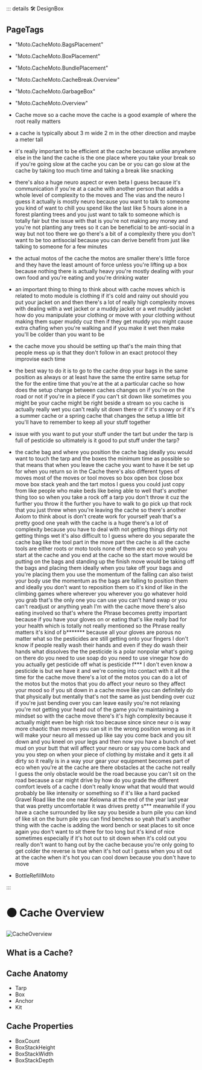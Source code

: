 ::: details 🛠 <dev>DesignBox</dev> 
<h2>PageTags</h2>

- "Moto.CacheMoto.BagsPlacement"
- "Moto.CacheMoto.BoxPlacement"
- "Moto.CacheMoto.BundlePlacement"
- "Moto.CacheMoto.CacheBreak.Overview"
- "Moto.CacheMoto.GarbageBox"
- "Moto.CacheMoto.Overview"
- Cache move so a cache move the cache is a good example of where the root really matters 

- a cache is typically about 3 m wide 2 m in the other direction and maybe a meter tall 

- it's really important to be efficient at the cache because unlike anywhere else in the land the cache is the one place where you take your break so if you're going slow at the cache you can be or you can go slow at the cache by taking too much time and taking a break like snacking 

- there's also a huge neuro aspect or even beta I guess because it's communication if you're at a cache with another person that adds a whole level of complexity to the moves and The vias and the neuro I guess it actually is mostly neuro because you want to talk to someone you kind of want to chill you spend like the last like 5 hours alone in a forest planting trees and you just want to talk to someone which is totally fair but the issue with that is you're not making any money and you're not planting any trees so it can be beneficial to be anti-social in a way but not too there we go there's a bit of a complexity there you don't want to be too antisocial because you can derive benefit from just like talking to someone for a few minutes 

- the actual motos of the cache the motos are smaller there's little force and they have the least amount of force unless you're lifting up a box because nothing there is actually heavy you're mostly  dealing with your own food and you're eating and you're drinking water 

- an important thing to thing to think about with cache moves which is related to moto module is clothing if it's cold and rainy out should you put your jacket on and then there's a lot of really high complexity moves with dealing with a wet jacket or a muddy jacket or a wet muddy jacket how do you manipulate your clothing or move with your clothing without making them super muddy cuz then if they get muddy you might cause extra chafing when you're walking and if you make it wet then make you'll be colder than you want to be 

- the cache move you should be setting up that's the main thing that people mess up is that they don't follow in an exact protocol they improvise each time 

- the best way to do it is to go to the cache drop your bags in the same position as always or at least have the same the entire same setup for the for the entire time that you're at the at a particular cache so how does the setup change between caches changes on if you're on the road or not if you're in a piece if you can't sit down like sometimes you might be your cache might be right beside a stream so you cache is actually really wet you can't really sit down there or if it's snowy or if it's a summer cache or a spring cache that changes the setup a little bit you'll have to remember to keep all your stuff together 

- issue with you want to put your stuff under the tart but under the tarp is full of pesticide so ultimately is it good to put stuff under the tarp?

- the cache bag and where you position the cache bag ideally you would want to touch the tarp and the boxes the minimum time as possible so that means that when you leave the cache you want to have it be set up for when you return so in the Cache there's also different types of moves most of the moves or tool moves so box open box close box move box stack yeah and the tart motos I guess you could just copy from like people who make beds like being able to well that's another thing too so when you take a rock off a tarp you don't throw it cuz the further you throw it the further you have to walk to go pick up that rock that you just threw when you're leaving the cache so there's another Axiom to think about is don't create work for yourself yeah that's a pretty good one yeah with the cache is a huge there's a lot of complexity because you have to deal with not getting things dirty not getting things wet it's also difficult to I guess where do you separate the cache bag like the tool part in the move part the cache is all the cache tools are either roots or moto tools none of them are eco so yeah you start at the cache and you end at the cache so the start move would be putting on the bags and standing up the finish move would be taking off the bags and placing them ideally when you take off your bags and you're placing them you use the momentum of the falling can also twist your body use the momentum as the bags are falling to position them and ideally you don't want to reposition them so it's kind of like in the climbing games where wherever you wherever you go whatever hold you grab that's the only one you can use you can't hand swap or you can't readjust or anything yeah I'm with the cache move there's also eating involved so that's where the Phrase becomes pretty important because if you have your gloves on or eating that's like really bad for your health which is totally not really mentioned so the Phrase really matters it's kind of b******* because all your gloves are porous no matter what so the pesticides are still getting onto your fingers I don't know if people really wash their hands and even if they do wash their hands what dissolves the the pesticide is a polar nonpolar what's going on there do you need to use soap do you need to use vinegar how do you actually get pesticide off what is pesticide f*** I don't even know a pesticide is but we have it and we're coming into contact with it all the time for the cache move there's a lot of the motos you can do a lot of the motos but the motos that you do affect your neuro so they affect your mood so if you sit down in a cache move like you can definitely do that physically but mentally that's not the same as just bending over cuz if you're just bending over you can leave easily you're not relaxing you're not getting your head out of the game you're maintaining a mindset so with the cache move there's it's high complexity because it actually might even be high risk too because since since neur o is way more chaotic than moves you can sit in the wrong position wrong as in it will make your neuro all messed up like say you come back and you sit down and you kneel on your legs and then now you have a bunch of wet mud on your butt that will affect your neuro or say you come back and you you step on when your piece of clothing by mistake and it gets it all dirty so it really is in a way your gear your equipment becomes part of eco when you're at the cache are there obstacles at the cache not really I guess the only obstacle would be the road because you can't sit on the road because a car might drive by how do you grade the different comfort levels of a cache I don't really know what that would that would probably be like intensity or something so if it's like a hard packed Gravel Road like the one near Kelowna at the end of the year last year that was pretty uncomfortable it was drives pretty s*** meanwhile if you have a cache surrounded by like say you beside a burn pile you can kind of like sit on the burn pile you can find benches so yeah that's another thing with the cache is adding the word bench or seat places to sit once again you don't want to sit there for too long but it's kind of nice sometimes especially if it's hot out to sit down when it's cold out you really don't want to hang out by the cache because you're only going to get colder the reverse is true when it's hot out I guess when you sit out at the cache when it's hot you can cool down because you don't have to move

- BottleRefillMoto

:::

# 🟠 <moto>Cache Overview</moto>

![CacheOverview](/Moto/CacheOverview.png)

## What is a Cache?


## Cache Anatomy
- Tarp
- Box
- Anchor
- Kit

## Cache Properties
- BoxCount
- BoxStackHeight
- BoxStackWidth
- BoxStackDepth

